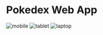 # Pokedex Web App
![mobile](https://github.com/i2001atnj/Pokedex-Web-App/assets/124210642/5f99697b-fa89-41ed-b2bf-d58e23dfa124)
![tablet](https://github.com/i2001atnj/Pokedex-Web-App/assets/124210642/428ea2c9-2147-4d21-b14c-b355d75938ca)
![laptop](https://github.com/i2001atnj/Pokedex-Web-App/assets/124210642/c4d67d36-2ceb-4738-be42-e09b4674f431)
